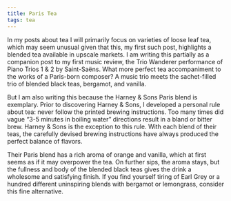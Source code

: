 ```yaml
---
title: Paris Tea
tags: tea
---
```


In my posts about tea I will primarily focus on varieties of loose leaf tea,
which may seem unusual given that this, my first such post, highlights a blended
tea available in upscale markets. I am writing this partially as a companion
post to my first music review, the Trio Wanderer performance of Piano Trios 1 &
2 by Saint-Saëns. What more perfect tea accompaniment to the works of a
Paris-born composer? A music trio meets the sachet-filled trio of blended black
teas, bergamot, and vanilla.

But I am also writing this because the Harney & Sons Paris blend is
exemplary. Prior to discovering Harney & Sons, I developed a personal rule about
tea: never follow the printed brewing instructions. Too many times did vague
“3-5 minutes in boiling water” directions result in a bland or bitter
brew. Harney & Sons is the exception to this rule. With each blend of their
teas, the carefully devised brewing instructions have always produced the
perfect balance of flavors.

Their Paris blend has a rich aroma of orange and vanilla, which at first seems
as if it may overpower the tea. On further sips, the aroma stays, but the
fullness and body of the blended black teas gives the drink a wholesome and
satisfying finish. If you find yourself tiring of Earl Grey or a hundred
different uninspiring blends with bergamot or lemongrass, consider this fine
alternative.

